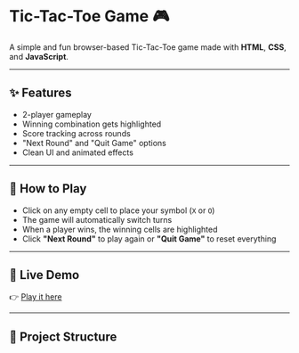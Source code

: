 # Tic-Tac-Toe Game 🎮

A simple and fun browser-based Tic-Tac-Toe game made with **HTML**, **CSS**, and **JavaScript**.

---

## ✨ Features
- 2-player gameplay
- Winning combination gets highlighted
- Score tracking across rounds
- "Next Round" and "Quit Game" options
- Clean UI and animated effects

---

## 🚀 How to Play
- Click on any empty cell to place your symbol (`X` or `O`)
- The game will automatically switch turns
- When a player wins, the winning cells are highlighted
- Click **"Next Round"** to play again or **"Quit Game"** to reset everything

---

## 🔗 Live Demo
👉 [Play it here](https://tilashmaneupane.github.io/tic-tac-toe/)

---

## 📁 Project Structure

